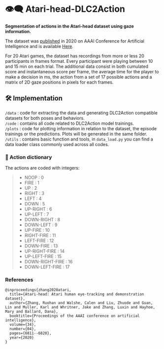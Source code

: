<!--
Copyright 2025-present by A. Mathis Group and contributors. All rights reserved.

  This project and all its files are licensed under GNU AGPLv3 or later version. A copy is included in dlc2action/LICENSE.AGPL.

-->
# 👁️‍🗨️ Atari-head-DLC2Action

<b>Segmentation of actions in the Atari-head dataset using gaze information.</b>

The dataset was [published](https://ojs.aaai.org/index.php/AAAI/article/view/6161) in 2020 on AAAI Conference for Artificial Intelligence and is available [Here](https://ojs.aaai.org/index.php/AAAI/article/view/6161).


For 20 Atari games, the dataset has recordings from more or less 20 participants in frames format. Every participant were playing between 10 and 15 min on each trial. The additional data consist in both cumulated score and instantaneous  score per frame, the average time for the player to make a decision in ms, the action from a set of 17 possible actions and a matrix of 2D gaze positions in pixels for each frames.


## 🛠️ Implementation

`/data` : code for extracting the data and generating DLC2Action compatible datasets for both poses and behaviors. <br/>
`/code` : contains all code related to DLC2Action model trainings. <br>
`/plots` : code for plotting information in relation to the dataset, the episode trainings or the predictions. Plots will be generated in the same folder. <br/>
`/utils` : contains basic function and tools, in `data_load.py` you can find a data loader class commonly used across all codes. <br/>


### 📘 Action dictionary

The actions are coded with integers:
>* NOOP : 0
>* FIRE : 1
>* UP : 2
>* RIGHT : 3
>* LEFT : 4
>* DOWN : 5
>* UP-RIGHT : 6
>* UP-LEFT : 7
>* DOWN-RIGHT : 8
>* DOWN-LEFT : 9
>* UP-FIRE : 10
>* RIGHT-FIRE : 11
>* LEFT-FIRE : 12
>* DOWN-FIRE : 13
>* UP-RIGHT-FIRE : 14
>* UP-LEFT-FIRE : 15
>* DOWN-RIGHT-FIRE : 16
>* DOWN-LEFT-FIRE : 17

### References

```
@inproceedings{zhang2020atari,
  title={Atari-head: Atari human eye-tracking and demonstration dataset},
  author={Zhang, Ruohan and Walshe, Calen and Liu, Zhuode and Guan, Lin and Muller, Karl and Whritner, Jake and Zhang, Luxin and Hayhoe, Mary and Ballard, Dana},
  booktitle={Proceedings of the AAAI conference on artificial intelligence},
  volume={34},
  number={04},
  pages={6811--6820},
  year={2020}
}
```